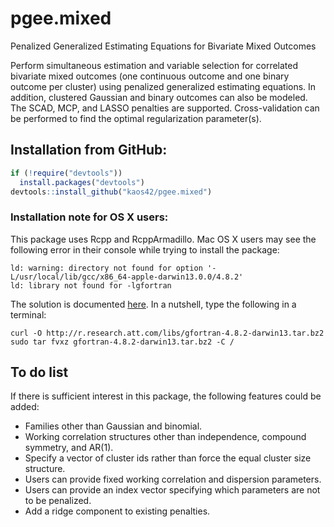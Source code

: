 # pgee.mixed
Penalized Generalized Estimating Equations for Bivariate Mixed Outcomes

Perform simultaneous estimation and variable selection for correlated 
bivariate mixed outcomes (one continuous outcome and one binary outcome 
per cluster) using penalized generalized estimating equations. In 
addition, clustered Gaussian and binary outcomes can also be modeled. 
The SCAD, MCP, and LASSO penalties are supported. Cross-validation can 
be performed to find the optimal regularization parameter(s).

## Installation from GitHub:

```r
if (!require("devtools"))
  install.packages("devtools")
devtools::install_github("kaos42/pgee.mixed")
```

### Installation note for OS X users:

This package uses Rcpp and RcppArmadillo. Mac OS X users may see the following
error in their console while trying to install the package:

```
ld: warning: directory not found for option '-L/usr/local/lib/gcc/x86_64-apple-darwin13.0.0/4.8.2'  
ld: library not found for -lgfortran
```

The solution is documented [here](http://thecoatlessprofessor.com/programming/rcpp-rcpparmadillo-and-os-x-mavericks-lgfortran-and-lquadmath-error/). In a nutshell, type the following in a terminal:

```
curl -O http://r.research.att.com/libs/gfortran-4.8.2-darwin13.tar.bz2  
sudo tar fvxz gfortran-4.8.2-darwin13.tar.bz2 -C /
```

## To do list

If there is sufficient interest in this package, the following features could
be added:

* Families other than Gaussian and binomial.  
* Working correlation structures other than independence, compound symmetry, and AR(1).  
* Specify a vector of cluster ids rather than force the equal cluster size structure.  
* Users can provide fixed working correlation and dispersion parameters.  
* Users can provide an index vector specifying which parameters are not to be penalized.  
* Add a ridge component to existing penalties.  
